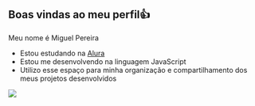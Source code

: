 ## Boas vindas ao meu perfil👍

Meu nome é Miguel Pereira

- Estou estudando na [Alura](https://www..alura.com.br)
- Estou me desenvolvendo na linguagem JavaScript
- Utilizo esse espaço para minha organização e compartilhamento dos meus projetos desenvolvidos


![](https://media.tenor.com/M6l-hGumk70AAAAM/sexta-feira-bacano-bacano.gif)
